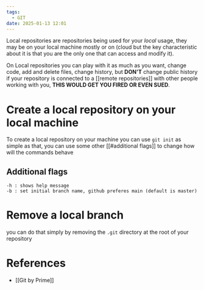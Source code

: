 ```yaml
---
tags:
  - GIT
date: 2025-01-13 12:01
---
```

Local repositories are repositories being used for your *local* usage, they may be on your local machine mostly or on (cloud but the key characteristic about it is that you are the only one that can access and modify it).

On Local repositories you can play with it as much as you want, change code, add and delete files, change history, but **DON'T** change public history if your repository is connected to a [[remote repositories]] with other people working with you, **THIS WOULD GET YOU FIRED OR EVEN SUED**.

# Create a local repository on your local machine
To create a local repository on your machine you can use `git init` as simple as that, you can use some other [[#additional flags]] to change how will the commands behave


## Additional flags
```
-h : shows help message
-b : set initial branch name, github preferes main (default is master)
```

# Remove a local branch
you can do that simply by removing the `.git` directory at the root of your repository

# References
- [[Git by Prime]]
